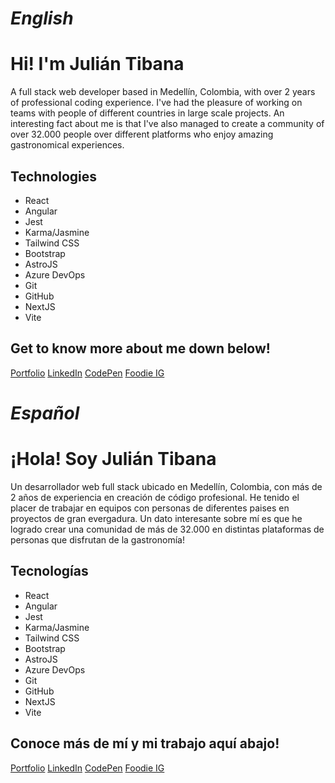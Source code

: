 # *English*

# Hi! I'm Julián Tibana
A full stack web developer based in Medellín, Colombia, with over 2 years of professional coding experience.
I've had the pleasure of working on teams with people of different countries in large scale projects.
An interesting fact about me is that I've also managed to create a community of over 32.000 people over different platforms who enjoy amazing gastronomical experiences.

## Technologies

- React
- Angular
- Jest
- Karma/Jasmine
- Tailwind CSS
- Bootstrap
- AstroJS
- Azure DevOps
- Git
- GitHub
- NextJS
- Vite

## Get to know more about me down below!

[Portfolio](https://portfolio-juliant908.vercel.app/)
[LinkedIn](https://www.linkedin.com/in/julian-tibana/)
[CodePen](https://codepen.io/juliant908)
[Foodie IG](https://www.instagram.com/julian.tibana/)

# *Español*

# ¡Hola! Soy Julián Tibana

Un desarrollador web full stack ubicado en Medellín, Colombia, con más de 2 años de experiencia en creación de código profesional.
He tenido el placer de trabajar en equipos con personas de diferentes paises en proyectos de gran evergadura.
Un dato interesante sobre mí es que he logrado crear una comunidad de más de 32.000 en distintas plataformas de personas que disfrutan de la gastronomía!

## Tecnologías

- React
- Angular
- Jest
- Karma/Jasmine
- Tailwind CSS
- Bootstrap
- AstroJS
- Azure DevOps
- Git
- GitHub
- NextJS
- Vite

## Conoce más de mí y mi trabajo aquí abajo!

[Portfolio](https://portfolio-juliant908.vercel.app/)
[LinkedIn](https://www.linkedin.com/in/julian-tibana/)
[CodePen](https://codepen.io/juliant908)
[Foodie IG](https://www.instagram.com/julian.tibana/)
